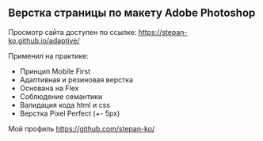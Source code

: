 <h2>Верстка страницы по макету Adobe Photoshop</h2> 

<p>Просмотр сайта доступен по ссылке: <a href="https://stepan-ko.github.io/adaptive/">https://stepan-ko.github.io/adaptive/</a></p>
<p>Применил на практике:</p>
<ul>  
  <li>Принцип Mobile First</li>
  <li>Адаптивная и резиновая верстка</li>
  <li>Основана на Flex</li>
  <li>Соблюдение семантики</li>  
  <li>Валидация кода html и css</li>
  <li>Верстка Pixel Perfect (+- 5px)</li>
</ul>
<p>Мой профиль <a href="https://github.com/stepan-ko/">https://github.com/stepan-ko/</a>
